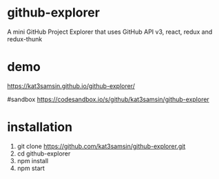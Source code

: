 # github-explorer
A mini GitHub Project Explorer that uses GitHub API v3, react, redux and redux-thunk

# demo
https://kat3samsin.github.io/github-explorer/

#sandbox
https://codesandbox.io/s/github/kat3samsin/github-explorer

# installation
1. git clone https://github.com/kat3samsin/github-explorer.git
2. cd github-explorer
3. npm install
4. npm start


